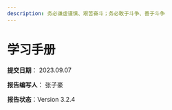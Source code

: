 ```yaml
---
description: 务必谦虚谨慎、艰苦奋斗；务必敢于斗争、善于斗争
---
```


# 学习手册

**提交日期**： 2023.09.07

**报告编写人**： 张子豪

**报告状态**：Version 3.2.4



